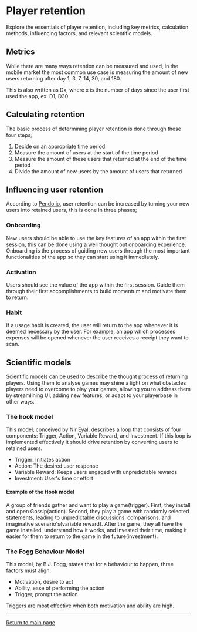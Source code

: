 # Player retention
Explore the essentials of player retention, including key metrics, calculation methods, influencing factors, and relevant scientific models.
## Metrics
While there are many ways retention can be measured and used, in the mobile market the most common use case is measuring the amount of new users returning after day 1, 3, 7, 14, 30, and 180.

This is also written as Dx, where x is the number of days since the user first used the app, ex: D1, D30

## Calculating retention

The basic process of determining player retention is done through these four steps;
1. Decide on an appropriate time period
2. Measure the amount of users at the start of the time period
3. Measure the amount of these users that returned at the end of the time period
4. Divide the amount of new users by the amount of users that returned

## Influencing user retention

According to [Pendo.io](https://www.pendo.io/glossary/user-retention/), user retention can be increased by turning your new users into retained users, this is done in three phases;

### Onboarding
New users should be able to use the key features of an app within the first session, this can be done using a well thought out onboarding experience. Onboarding is the process of guiding new users through the most important functionalities of the app so they can start using it immediately. 

### Activation
Users should see the value of the app within the first session. Guide them through their first accomplishments to build momentum and motivate them to return.

### Habit
If a usage habit is created, the user will return to the app whenever it is deemed necessary by the user. For example, an app which processes expenses will be opened whenever the user receives a receipt they want to scan. 

## Scientific models
Scientific models can be used to describe the thought process of returning players. Using them to analyse games may shine a light on what obstacles players need to overcome to play your games, allowing you to address them by streamlining UI, adding new features, or adapt to your playerbase in other ways.

### The hook model
This model, conceived by Nir Eyal, describes a loop that consists of four components: Trigger, Action, Variable Reward, and Investment. If this loop is implemented effectively it should drive retention by converting users to retained users.
- Trigger: Initiates action
- Action: The desired user response
- Variable Reward: Keeps users engaged with unpredictable rewards
- Investment: User's time or effort

#### Example of the Hook model
A group of friends gather and want to play a game(trigger). First, they install and open Gossip(action). Second, they play a game with randomly selected statements, leading to unpredictable discussions, comparisons, and imaginative scenario's(variable reward). After the game, they all have the game installed, understand how it works, and invested their time, making it easier for them to return to the game in the future(investment).

### The Fogg Behaviour Model
This model, by B.J. Fogg, states that for a behaviour to happen, three factors must align: 
- Motivation, desire to act
- Ability, ease of performing the action
- Trigger, prompt the action

Triggers are most effective when both motivation and ability are high.


---
[Return to main page](https://github.com/NickVanGerwen/GamificationForPlayerRetention/blob/Readme/README.md)

